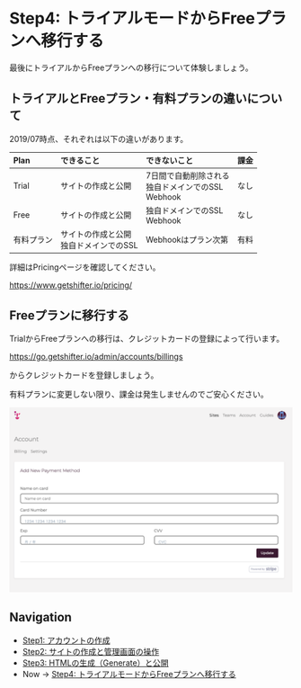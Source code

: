 # Step4: トライアルモードからFreeプランへ移行する

最後にトライアルからFreeプランへの移行について体験しましょう。

## トライアルとFreeプラン・有料プランの違いについて

2019/07時点、それぞれは以下の違いがあります。

|Plan|できること|できないこと|課金|
|:--|:--|:--|:--|
|Trial|サイトの作成と公開|7日間で自動削除される<br />独自ドメインでのSSL<br/>Webhook|なし|
|Free|サイトの作成と公開|独自ドメインでのSSL<br/>Webhook|なし|
|有料プラン|サイトの作成と公開<br/>独自ドメインでのSSL|Webhookはプラン次第|有料|

詳細はPricingページを確認してください。

https://www.getshifter.io/pricing/

## Freeプランに移行する

TrialからFreeプランへの移行は、クレジットカードの登録によって行います。

https://go.getshifter.io/admin/accounts/billings

からクレジットカードを登録しましょう。

有料プランに変更しない限り、課金は発生しませんのでご安心ください。

![workshop screenshot](./img/33.png)

## Navigation

- [Step1: アカウントの作成](./step1.md)
- [Step2: サイトの作成と管理画面の操作](./step2.md)
- [Step3: HTMLの生成（Generate）と公開](./step3.md)
- Now -> [Step4: トライアルモードからFreeプランへ移行する](./step4.md)